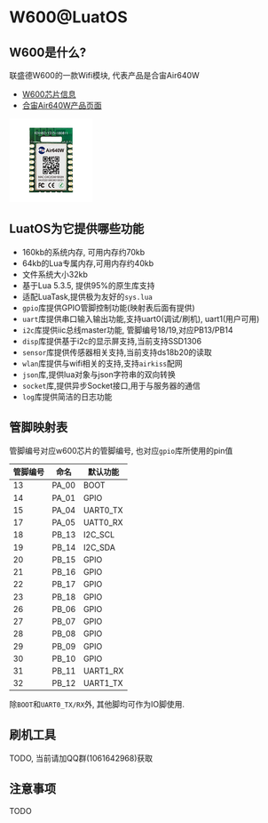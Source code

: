 # W600@LuatOS

## W600是什么?

联盛德W600的一款Wifi模块, 代表产品是合宙Air640W

* [W600芯片信息](http://www.winnermicro.com/html/1/156/158/497.html)
* [合宙Air640W产品页面](http://www.openluat.com/Product/wifi/Air640W.html)

![](air640w.jpg)

## LuatOS为它提供哪些功能

* 160kb的系统内存, 可用内存约70kb
* 64kb的Lua专属内存,可用内存约40kb
* 文件系统大小32kb
* 基于Lua 5.3.5, 提供95%的原生库支持
* 适配LuaTask,提供极为友好的`sys.lua`
* `gpio`库提供GPIO管脚控制功能(映射表后面有提供)
* `uart`库提供串口输入输出功能,支持uart0(调试/刷机), uart1(用户可用)
* `i2c`库提供iic总线master功能, 管脚编号18/19,对应PB13/PB14
* `disp`库提供基于i2c的显示屏支持,当前支持SSD1306
* `sensor`库提供传感器相关支持,当前支持ds18b20的读取
* `wlan`库提供与wifi相关的支持,支持`airkiss`配网
* `json`库,提供lua对象与json字符串的双向转换
* `socket`库,提供异步Socket接口,用于与服务器的通信
* `log`库提供简洁的日志功能

## 管脚映射表

管脚编号对应w600芯片的管脚编号, 也对应`gpio`库所使用的pin值

管脚编号|命名|默认功能|
-------|----|-------|
13     |PA_00| BOOT |
14     |PA_01| GPIO |
15     |PA_04| UART0_TX |
17     |PA_05| UATT0_RX |
18     |PB_13| I2C_SCL |
19     |PB_14| I2C_SDA |
20     |PB_15| GPIO |
21     |PB_16| GPIO |
22     |PB_17| GPIO |
23     |PB_18| GPIO |
26     |PB_06| GPIO |
27     |PB_07| GPIO |
28     |PB_08| GPIO |
29     |PB_09| GPIO |
30     |PB_10| GPIO |
31     |PB_11| UART1_RX |
32     |PB_12| UART1_TX |

除`BOOT`和`UART0_TX/RX`外, 其他脚均可作为IO脚使用.

## 刷机工具

TODO, 当前请加QQ群(1061642968)获取

## 注意事项

TODO